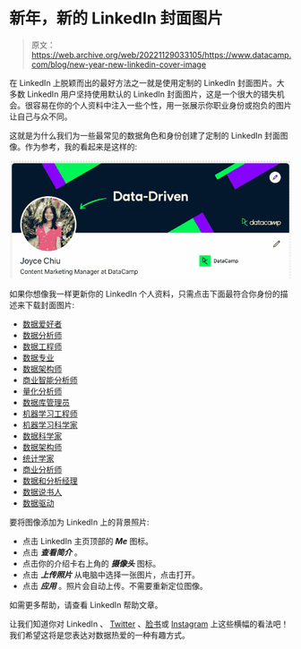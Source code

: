# 新年，新的 LinkedIn 封面图片

> 原文：<https://web.archive.org/web/20221129033105/https://www.datacamp.com/blog/new-year-new-linkedin-cover-image>

在 LinkedIn 上脱颖而出的最好方法之一就是使用定制的 LinkedIn 封面图片。大多数 LinkedIn 用户坚持使用默认的 LinkedIn 封面图片，这是一个很大的错失机会。很容易在你的个人资料中注入一些个性，用一张展示你职业身份或抱负的图片让自己与众不同。

这就是为什么我们为一些最常见的数据角色和身份创建了定制的 LinkedIn 封面图像。作为参考，我的看起来是这样的:

![](img/cbabf46d45800cf5b52d6a439cb38c27.png)

如果你想像我一样更新你的 LinkedIn 个人资料，只需点击下面最符合你身份的描述来下载封面图片:

*   [数据爱好者](https://web.archive.org/web/20220630222059/https://res.cloudinary.com/dyd911kmh/image/upload/f_auto,q_auto:best/v1610040100/Linkedin_Cover_-_Data_Enthusiast_qgfd0z.png)
*   [数据分析师](https://web.archive.org/web/20220630222059/https://res.cloudinary.com/dyd911kmh/image/upload/f_auto,q_auto:best/v1610040676/Linkedin_Cover_-_Data_Analyst_cb4umx.png)
*   [数据工程师](https://web.archive.org/web/20220630222059/https://res.cloudinary.com/dyd911kmh/image/upload/f_auto,q_auto:best/v1610040100/Linkedin_Cover_-_Data_Engineer_enf4cd.png)
*   [数据专业](https://web.archive.org/web/20220630222059/https://res.cloudinary.com/dyd911kmh/image/upload/f_auto,q_auto:best/v1610040100/Linkedin_Cover_-_Data_Professional_vowtyw.png)
*   [数据架构师](https://web.archive.org/web/20220630222059/https://res.cloudinary.com/dyd911kmh/image/upload/f_auto,q_auto:best/v1610040100/Linkedin_Cover_-_Data_Architect_vomzkz.png)
*   [商业智能分析师](https://web.archive.org/web/20220630222059/https://res.cloudinary.com/dyd911kmh/image/upload/f_auto,q_auto:best/v1610040553/Linkedin_Cover_-_Business_Intelligence_Analyst_pwivdt.png)
*   [量化分析师](https://web.archive.org/web/20220630222059/https://res.cloudinary.com/dyd911kmh/image/upload/f_auto,q_auto:best/v1610380543/Linkedin_Cover_-_Quantitative_Analyst_zkq29v.png)
*   [数据库管理员](https://web.archive.org/web/20220630222059/https://res.cloudinary.com/dyd911kmh/image/upload/f_auto,q_auto:best/v1610039229/Linkedin_Cover_-_Database_Administrator_virz8n.png)
*   [机器学习工程师](https://web.archive.org/web/20220630222059/https://res.cloudinary.com/dyd911kmh/image/upload/f_auto,q_auto:best/v1610039227/Linkedin_Cover_-_Machine_Learning_Engineer_nv0ytj.png)
*   [机器学习科学家](https://web.archive.org/web/20220630222059/https://res.cloudinary.com/dyd911kmh/image/upload/f_auto,q_auto:best/v1610039224/Linkedin_Cover_-_Machine_Learning_Scientist_dwrdkl.png)
*   [数据科学家](https://web.archive.org/web/20220630222059/https://res.cloudinary.com/dyd911kmh/image/upload/f_auto,q_auto:best/v1610040100/Linkedin_Cover_-_Data_Scientist_py4mog.png)
*   [数据架构师](https://web.archive.org/web/20220630222059/https://res.cloudinary.com/dyd911kmh/image/upload/f_auto,q_auto:best/v1610040100/Linkedin_Cover_-_Data_Architect_vomzkz.png)
*   [统计学家](https://web.archive.org/web/20220630222059/https://res.cloudinary.com/dyd911kmh/image/upload/f_auto,q_auto:best/v1610040550/Linkedin_Cover_-_Statistician_wlxcwh.png)
*   [商业分析师](https://web.archive.org/web/20220630222059/https://res.cloudinary.com/dyd911kmh/image/upload/f_auto,q_auto:best/v1610040551/Linkedin_Cover_-_Business_Analyst_typawx.png)
*   [数据和分析经理](https://web.archive.org/web/20220630222059/https://res.cloudinary.com/dyd911kmh/image/upload/f_auto,q_auto:best/v1610040100/Linkedin_Cover_-_Data_and_Analytics_Manager_i4ozqa.png)
*   [数据说书人](https://web.archive.org/web/20220630222059/https://res.cloudinary.com/dyd911kmh/image/upload/f_auto,q_auto:best/v1610039231/Linkedin_Cover_-_Data_Storyteller_ygvafx.png)
*   [数据驱动](https://web.archive.org/web/20220630222059/https://res.cloudinary.com/dyd911kmh/image/upload/f_auto,q_auto:best/v1610040101/Linkedin_Cover_-_Data-Driven_t1tqsx.png)

要将图像添加为 LinkedIn 上的背景照片:

*   点击 LinkedIn 主页顶部的 ***Me*** 图标。
*   点击 ***查看简介*** 。
*   点击你的介绍卡右上角的 ***摄像头*** 图标。
*   点击 ***上传照片*** 从电脑中选择一张图片，点击打开。
*   点击 ***应用*** 。照片会自动上传。不需要重新定位图像。

如需更多帮助，请查看 LinkedIn 帮助文章。

让我们知道你对 LinkedIn 、 [Twitter](https://web.archive.org/web/20220630222059/https://twitter.com/DataCamp) 、[脸书](https://web.archive.org/web/20220630222059/https://www.facebook.com/datacampinc/)或 [Instagram](https://web.archive.org/web/20220630222059/https://www.instagram.com/datacamp/) 上这些横幅的看法吧！我们希望这将是您表达对数据热爱的一种有趣方式。